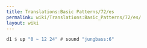 ```yaml
---
title: Translations:Basic Patterns/72/es
permalink: wiki/Translations:Basic_Patterns/72/es/
layout: wiki
---
```


``` Haskell
d1 $ up "0 ~ 12 24" # sound "jungbass:6"
```
